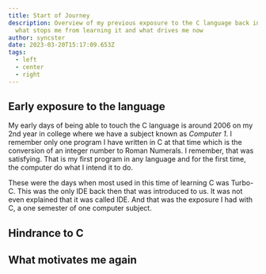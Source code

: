 ```yaml
---
title: Start of Journey
description: Overview of my previous exposure to the C language back in the day,
  what stops me from learning it and what drives me now
author: syncster
date: 2023-03-20T15:17:09.653Z
tags:
  - left
  - center
  - right
---
```

## E﻿arly exposure to the language

M﻿y early days of being able to touch the C language is around 2006 on my 2nd year in college where we have a subject known as *Computer 1*. I remember only one program I have written in C at that time which is the conversion of an integer number to Roman Numerals. I remember, that was satisfying. That is my first program in any language and for the first time, the computer do what I intend it to do.

T﻿hese were the days when most used in this time of learning C was Turbo-C. This was the only IDE back then that was introduced to us. It was not even explained that it was called IDE. And that was the exposure I had with C, a one semester of one computer subject.





## Hindrance to C





## What motivates me again